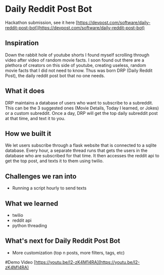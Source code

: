 # Daily Reddit Post Bot
Hackathon submission, see it here [https://devpost.com/software/daily-reddit-post-bot](https://devpost.com/software/daily-reddit-post-bot)

## Inspiration
Down the rabbit hole of youtube shorts I found myself scrolling through video after video of random movie facts. I soon found out there are a plethora of creators on this side of youtube, creating useless, random movie facts that I did not need to know. Thus was born DRP (Daily Reddit Post), the daily reddit post bot that no one needs.

## What it does
DRP maintains a database of users who want to subscribe to a subreddit. This can be the 3 suggested ones (Movie Details, Today I learned, or Jokes) or a custom subreddit. Once a day, DRP will get the top daily subreddit post at that time, and text it to you.

## How we built it
We let users subscribe through a flask website that is connected to a sqlite database. Every hour, a separate thread runs that gets the users in the database who are subscribed for that time. It then accesses the reddit api to get the top post, and texts it to them using twilio.

## Challenges we ran into
- Running a script hourly to send texts

## What we learned
- twilio
- reddit api
- python threading

## What's next for Daily Reddit Post Bot
- More customization (top n posts, more filters, tags, etc)

#Demo Video
[https://youtu.be/I2-zK4M14RA](https://youtu.be/I2-zK4M14RA)
